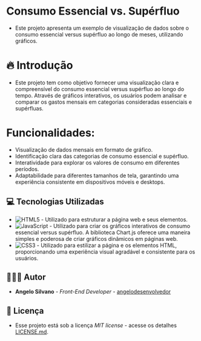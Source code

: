 # Consumo Essencial vs. Supérfluo

* Este projeto apresenta um exemplo de visualização de dados sobre o consumo essencial versus supérfluo ao longo de meses, utilizando gráficos.

# 🔥 Introdução
* Este projeto tem como objetivo fornecer uma visualização clara e compreensível do consumo essencial versus supérfluo ao longo do tempo. Através de gráficos interativos, os usuários podem analisar e comparar os gastos mensais em categorias consideradas essenciais e supérfluas.

# Funcionalidades:
* Visualização de dados mensais em formato de gráfico.
* Identificação clara das categorias de consumo essencial e supérfluo.
* Interatividade para explorar os valores de consumo em diferentes períodos.
* Adaptabilidade para diferentes tamanhos de tela, garantindo uma experiência consistente em dispositivos móveis e desktops.

## 💻 Tecnologias Utilizadas
- ![HTML5](https://img.shields.io/badge/html5-%23E34F26.svg?style=for-the-badge&logo=html5&logoColor=white) - Utilizado para estruturar a página web e seus elementos.
- ![JavaScript](https://img.shields.io/badge/javascript-%23323330.svg?style=for-the-badge&logo=javascript&logoColor=%23F7DF1E) - Utilizado para criar os gráficos interativos de consumo essencial versus supérfluo. A biblioteca Chart.js oferece uma maneira simples e poderosa de criar gráficos dinâmicos em páginas web.
- ![CSS3](https://img.shields.io/badge/css3-%231572B6.svg?style=for-the-badge&logo=css3&logoColor=white) - Utilizado para estilizar a página e os elementos HTML, proporcionando uma experiência visual agradável e consistente para os usuários.

## 🧑🏽‍💻 Autor

-  **Angelo Silvano** - *Front-End Developer* - [angelodesenvolvedor](https://github.com/link_do_Perfil)
  
## 📄 Licença

- Esse projeto está sob a licença *MIT license* - acesse os detalhes [LICENSE.md](https://github.com/angelodesenvolvedor/Consumo_Essencial_vs_Superfluo/tree/main?tab=MIT-1-ov-file).
